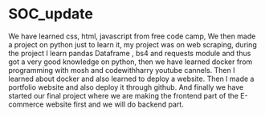 # SOC_update

We have learned css, html, javascript from free code camp, We then made a project on python just to learn it, my project was on web scraping, during the project I learn pandas Dataframe , bs4 and requests module and thus got a very good knowledge on python, then we have learned docker from programming with mosh and codewithharry youtube cannels. Then I learned about docker and also learned to deploy a website. Then I made a portfolio website and also deploy it through github. And finally we have started our final project where we are making the frontend part of the E-commerce website first and we will do backend part.
